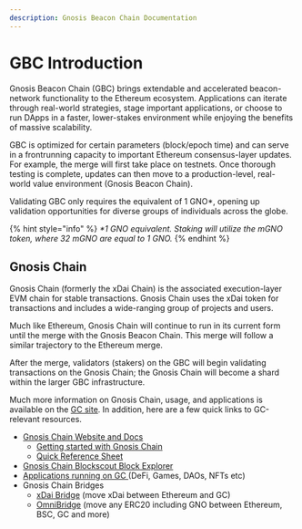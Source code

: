 ```yaml
---
description: Gnosis Beacon Chain Documentation
---
```


# GBC Introduction

Gnosis Beacon Chain (GBC) brings extendable and accelerated beacon-network functionality to the Ethereum ecosystem. Applications can iterate through real-world strategies, stage important applications, or choose to run DApps in a faster, lower-stakes environment while enjoying the benefits of massive scalability.

GBC is optimized for certain parameters (block/epoch time) and can serve in a frontrunning capacity to important Ethereum consensus-layer updates. For example, the merge will first take place on testnets. Once thorough testing is complete, updates can then move to a production-level, real-world value environment (Gnosis Beacon Chain).

Validating GBC only requires the equivalent of 1 GNO\*, opening up validation opportunities for diverse groups of individuals across the globe.

{% hint style="info" %}
_\*1 GNO equivalent. Staking will utilize the mGNO token, where 32 mGNO are equal to 1 GNO._
{% endhint %}

## Gnosis Chain

Gnosis Chain (formerly the xDai Chain) is the associated execution-layer EVM chain for stable transactions. Gnosis Chain uses the xDai token for transactions and includes a wide-ranging group of projects and users.

Much like Ethereum, Gnosis Chain will continue to run in its current form until the merge with the Gnosis Beacon Chain. This merge will follow a similar trajectory to the Ethereum merge.

After the merge, validators (stakers) on the GBC will begin validating transactions on the Gnosis Chain; the Gnosis Chain will become a shard within the larger GBC infrastructure.

Much more information on Gnosis Chain, usage, and applications is available on the [GC site](https://www.xdaichain.com). In addition, here are a few quick links to GC-relevant resources.

* [Gnosis Chain Website and Docs](https://www.xdaichain.com)
  * [Getting started with Gnosis Chain ](https://www.xdaichain.com/for-users/getting-started-with-gc)
  * [Quick Reference Sheet](https://www.xdaichain.com/for-users/getting-started-with-gc/reference-sheet)
* [Gnosis Chain Blockscout Block Explorer](https://blockscout.com/xdai/mainnet/)
* [Applications running on GC ](https://gnosischain.world)(DeFi, Games, DAOs, NFTs etc)
* Gnosis Chain Bridges
  * [xDai Bridge](https://bridge.xdaichain.com) (move xDai between Ethereum and GC)
  * [OmniBridge](https://omni.xdaichain.com) (move any ERC20 including GNO between Ethereum, BSC, GC and more)
